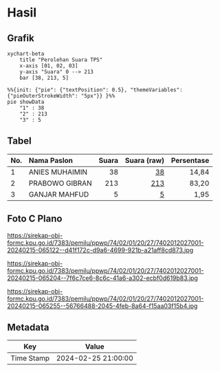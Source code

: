 # Hasil

## Grafik

```mermaid
xychart-beta
    title "Perolehan Suara TPS"
    x-axis [01, 02, 03]
    y-axis "Suara" 0 --> 213
    bar [38, 213, 5]
```

```mermaid
%%{init: {"pie": {"textPosition": 0.5}, "themeVariables": {"pieOuterStrokeWidth": "5px"}} }%%
pie showData
    "1" : 38
    "2" : 213
    "3" : 5
```

## Tabel

| No. | Nama Paslon    | Suara | Suara (raw) | Persentase |
|:--- |:-------------- | -----:| -----------:| ----------:|
| 1   | ANIES MUHAIMIN | 38    | [38][p-1]   | 14,84      |
| 2   | PRABOWO GIBRAN | 213   | [213][p-2]  | 83,20      |
| 3   | GANJAR MAHFUD  | 5     | [5][p-3]    | 1,95       |


[p-1]: https://github.com/gigit-pemilu/pemilu-2024-74-sulawesi-tenggara/blob/main/pilpres/hitung-suara/sub/74-sulawesi-tenggara/sub/02-konawe/sub/01-lambuya/sub/2027-meraka/sub/001-tps/sub/paslon-1.txt
[p-2]: https://github.com/gigit-pemilu/pemilu-2024-74-sulawesi-tenggara/blob/main/pilpres/hitung-suara/sub/74-sulawesi-tenggara/sub/02-konawe/sub/01-lambuya/sub/2027-meraka/sub/001-tps/sub/paslon-2.txt
[p-3]: https://github.com/gigit-pemilu/pemilu-2024-74-sulawesi-tenggara/blob/main/pilpres/hitung-suara/sub/74-sulawesi-tenggara/sub/02-konawe/sub/01-lambuya/sub/2027-meraka/sub/001-tps/sub/paslon-3.txt

## Foto C Plano

https://sirekap-obj-formc.kpu.go.id/7383/pemilu/ppwp/74/02/01/20/27/7402012027001-20240215-065122--d41f172c-d9a6-4699-921b-a21aff8cd873.jpg

https://sirekap-obj-formc.kpu.go.id/7383/pemilu/ppwp/74/02/01/20/27/7402012027001-20240215-065204--7f6c7ce6-8c6c-41a6-a302-ecbf0d619b83.jpg

https://sirekap-obj-formc.kpu.go.id/7383/pemilu/ppwp/74/02/01/20/27/7402012027001-20240215-065255--56766488-2045-4feb-8a64-f15aa03f15b4.jpg


## Metadata

| Key        | Value               |
| ---------- | ------------------- |
| Time Stamp | 2024-02-25 21:00:00 |



